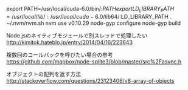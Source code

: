 export PATH=/usr/local/cuda-6.0/bin/:$PATH
export LD_LIBRARY_PATH=/usr/local/lib/:/usr/local/cuda-6.0/lib64/:$LD_LIBRARY_PATH
. ~/.nvm/nvm.sh 
nvm use v0.10.29
node-gyp configure
node-gyp build

Node.jsのネイティブモジュールで別スレッドで処理したい
http://kimitok.hateblo.jp/entry/2014/04/16/223643

複数回のコールバックを呼びたい場合の参考
https://github.com/mapbox/node-sqlite3/blob/master/src%2Fasync.h

オブジェクトの配列を返す方法
http://stackoverflow.com/questions/23123406/v8-array-of-objects
